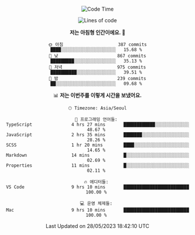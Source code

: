 <div align='center'>
 
<!--START_SECTION:waka-->
![Code Time](http://img.shields.io/badge/Code%20Time-2%2C672%20hrs%2043%20mins-blue)

![Lines of code](https://img.shields.io/badge/%EC%A0%80%EB%8A%94%20%EC%97%AC%ED%83%9C%EA%B9%8C%EC%A7%80%20-1.2%20million%20%EC%A4%84%EC%9D%98%20%EC%BD%94%EB%93%9C%EB%A5%BC%20%EC%9E%91%EC%84%B1%ED%96%88%EC%96%B4%EC%9A%94.-blue)

**저는 아침형 인간이에요. 🐤** 

```text
🌞 아침                     387 commits         ████░░░░░░░░░░░░░░░░░░░░░   15.68 % 
🌆 낮　                     867 commits         █████████░░░░░░░░░░░░░░░░   35.13 % 
🌃 저녁                     975 commits         ██████████░░░░░░░░░░░░░░░   39.51 % 
🌙 밤　                     239 commits         ██░░░░░░░░░░░░░░░░░░░░░░░   09.68 % 
```


📊 **저는 이번주를 이렇게 시간을 보냈어요.** 

```text
🕑︎ Timezone: Asia/Seoul

💬 프로그래밍 언어들: 
TypeScript               4 hrs 27 mins       ████████████░░░░░░░░░░░░░   48.67 % 
JavaScript               2 hrs 35 mins       ███████░░░░░░░░░░░░░░░░░░   28.26 % 
SCSS                     1 hr 20 mins        ████░░░░░░░░░░░░░░░░░░░░░   14.65 % 
Markdown                 14 mins             █░░░░░░░░░░░░░░░░░░░░░░░░   02.69 % 
Properties               11 mins             █░░░░░░░░░░░░░░░░░░░░░░░░   02.11 % 

🔥 에디터들: 
VS Code                  9 hrs 10 mins       █████████████████████████   100.00 % 

💻 운영 체제들: 
Mac                      9 hrs 10 mins       █████████████████████████   100.00 % 
```


 Last Updated on 28/05/2023 18:42:10 UTC
<!--END_SECTION:waka-->
 </div>
<!---
Emewjin/Emewjin is a ✨ special ✨ repository because its `README.md` (this file) appears on your GitHub profile.
You can click the Preview link to take a look at your changes.
--->
